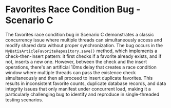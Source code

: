 # Favorites Race Condition Bug - Scenario C

The favorites race condition bug in Scenario C demonstrates a classic concurrency issue where multiple threads can simultaneously access and modify shared data without proper synchronization. The bug occurs in the `MyBatisArticleFavoriteRepository.save()` method, which implements a check-then-insert pattern: it first checks if a favorite already exists, and if not, inserts a new one. However, between the check and the insert operations, there's an artificial 10ms delay that creates a race condition window where multiple threads can pass the existence check simultaneously and then all proceed to insert duplicate favorites. This results in inconsistent favorite counts, duplicate database records, and data integrity issues that only manifest under concurrent load, making it a particularly challenging bug to identify and reproduce in single-threaded testing scenarios.
